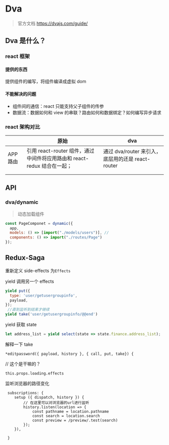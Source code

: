 # Dva

> 官方文档 https://dvajs.com/guide/

## Dva 是什么？

### react 框架

#### 提供的东西

提供组件的编写，将组件编译成虚拟 dom

#### 不能解决的问题

- 组件间的通信：react 只能支持父子组件的传参
- 数据流：数据如何和 view 的串联？路由如何和数据绑定？如何编写异步请求

### react 架构对比

|          | 原始                                                                    | dva                                               |
| -------- | ----------------------------------------------------------------------- | ------------------------------------------------- |
| APP 路由 | 引用 react-router 组件，通过中间件将应用路由和 react-redux 结合在一起； | 通过 dva/router 来引入，底层用的还是 react-router |
|          |                                                                         |                                                   |
|          |                                                                         |                                                   |

## API

### dva/dynamic

> 动态加载组件

```js
const PageComponet = dynamic({
  app,
  models: () => [import("./models/users")], //
  components: () => import("./routes/Page")
});
```

## Redux-Saga

重新定义 side-effects 为`Effects`

yield 调用另一个 effects

```javascript
yield put({
  type: 'user/getusergroupinfo',
  payload,
});
 //直到监听到结束才继续
yield take('user/getusergroupinfo/@@end')
```

yield 获取 state

```js
let address_list = yield select(state => state.finance.address_list);
```

解释一下 take

```
*editpassword({ payload, history }, { call, put, take}) {
```

// 这个是干嘛的？

```
this.props.loading.effects
```

监听浏览器的路径变化

```
 subscriptions: {
    setup ({ dispatch, history }) {
		// 在这里可以对浏览器的url进行监听
		history.listen(location => {
			const pathname = location.pathname
			const search = location.search
			const preview = /preview/.test(search)
		});
	}),

 }
```

